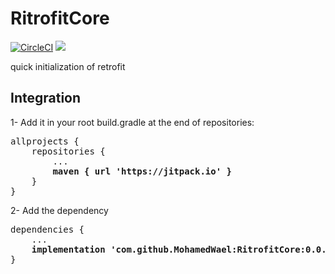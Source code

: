 # RitrofitCore 

[![CircleCI](https://circleci.com/gh/MohamedWael/RitrofitCore/tree/master.svg?style=svg)](https://circleci.com/gh/MohamedWael/RitrofitCore/tree/master) 
[![](https://jitpack.io/v/MohamedWael/RitrofitCore.svg)](https://jitpack.io/#MohamedWael/RitrofitCore)

quick initialization of retrofit 

## Integration

1- Add it in your root build.gradle at the end of repositories:

<pre>
allprojects {
    repositories {
        ...
        <b>maven { url 'https://jitpack.io' }</b>
    }
}
</pre>

2- Add the dependency

<pre>
dependencies {
    ...
    <b>implementation 'com.github.MohamedWael:RitrofitCore:0.0.1'</b>
}
</pre>
